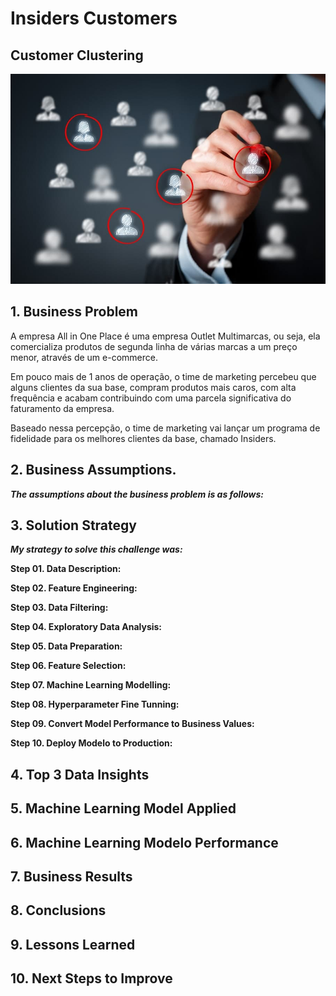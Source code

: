 # Insiders Customers



## Customer Clustering

![Customer](/customer_image.jpg)

## 1. Business Problem

<p> A empresa All in One Place é uma empresa Outlet Multimarcas, ou seja, ela comercializa produtos de segunda linha de várias marcas a um preço menor, através de um e-commerce.</p>

<p> Em pouco mais de 1 anos de operação, o time de marketing percebeu que alguns clientes da sua base, compram produtos mais caros, com alta frequência e acabam contribuindo com uma parcela significativa do faturamento da empresa. </p>

<p> Baseado nessa percepção, o time de marketing vai lançar um programa de fidelidade para os melhores clientes da base, chamado Insiders. </p>

## 2. Business Assumptions.

***The assumptions about the business problem is as follows:*** 


## 3. Solution Strategy

***My strategy to solve this challenge was:***

**Step 01. Data Description:** 

**Step 02. Feature Engineering:**

**Step 03. Data Filtering:** 

**Step 04. Exploratory Data Analysis:**

**Step 05. Data Preparation:** 

**Step 06. Feature Selection:** 

**Step 07. Machine Learning Modelling:** 

**Step 08. Hyperparameter Fine Tunning:** 

**Step 09. Convert Model Performance to Business Values:** 

**Step 10. Deploy Modelo to Production:** 

## 4. Top 3 Data Insights


## 5. Machine Learning Model Applied


## 6. Machine Learning Modelo Performance

## 7. Business Results

## 8. Conclusions


## 9. Lessons Learned


## 10. Next Steps to Improve


